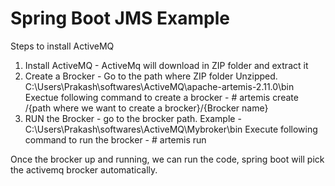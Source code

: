 # Spring Boot JMS Example

Steps to install ActiveMQ

1. Install ActiveMQ - ActiveMq will download in ZIP folder and extract it
2. Create a Brocker - Go to the path where ZIP folder Unzipped. C:\Users\Prakash\softwares\ActiveMQ\apache-artemis-2.11.0\bin
            Exectue following command to create a brocker -  # artemis create /{path where we want to create a brocker}/{Brocker name}
3. RUN the Brocker - go to the brocker path. Example - C:\Users\Prakash\softwares\ActiveMQ\Mybroker\bin
            Execute following command to run the brocker -  # artemis run


Once the brocker up and running, we can run the code, spring boot will pick the activemq brocker automatically.

